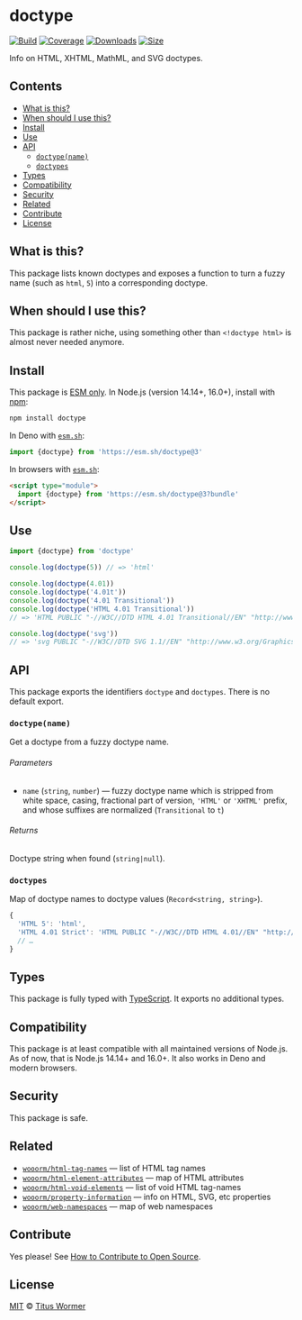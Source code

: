 # doctype

[![Build][build-badge]][build]
[![Coverage][coverage-badge]][coverage]
[![Downloads][downloads-badge]][downloads]
[![Size][size-badge]][size]

Info on HTML, XHTML, MathML, and SVG doctypes.

## Contents

*   [What is this?](#what-is-this)
*   [When should I use this?](#when-should-i-use-this)
*   [Install](#install)
*   [Use](#use)
*   [API](#api)
    *   [`doctype(name)`](#doctypename)
    *   [`doctypes`](#doctypes)
*   [Types](#types)
*   [Compatibility](#compatibility)
*   [Security](#security)
*   [Related](#related)
*   [Contribute](#contribute)
*   [License](#license)

## What is this?

This package lists known doctypes and exposes a function to turn a fuzzy name
(such as `html`, `5`) into a corresponding doctype.

## When should I use this?

This package is rather niche, using something other than `<!doctype html>` is
almost never needed anymore.

## Install

This package is [ESM only][esm].
In Node.js (version 14.14+, 16.0+), install with [npm][]:

```sh
npm install doctype
```

In Deno with [`esm.sh`][esmsh]:

```js
import {doctype} from 'https://esm.sh/doctype@3'
```

In browsers with [`esm.sh`][esmsh]:

```html
<script type="module">
  import {doctype} from 'https://esm.sh/doctype@3?bundle'
</script>
```

## Use

```js
import {doctype} from 'doctype'

console.log(doctype(5)) // => 'html'

console.log(doctype(4.01))
console.log(doctype('4.01t'))
console.log(doctype('4.01 Transitional'))
console.log(doctype('HTML 4.01 Transitional'))
// => 'HTML PUBLIC "-//W3C//DTD HTML 4.01 Transitional//EN" "http://www.w3.org/TR/html4/loose.dtd"'

console.log(doctype('svg'))
// => 'svg PUBLIC "-//W3C//DTD SVG 1.1//EN" "http://www.w3.org/Graphics/SVG/1.1/DTD/svg11.dtd"'
```

## API

This package exports the identifiers `doctype` and `doctypes`.
There is no default export.

### `doctype(name)`

Get a doctype from a fuzzy doctype name.

###### Parameters

*   `name` (`string`, `number`)
    — fuzzy doctype name which is stripped from white space, casing, fractional
    part of version, `'HTML'` or `'XHTML'` prefix, and whose suffixes are
    normalized (`Transitional` to `t`)

###### Returns

Doctype string when found (`string|null`).

### `doctypes`

Map of doctype names to doctype values (`Record<string, string>`).

```js
{
  'HTML 5': 'html',
  'HTML 4.01 Strict': 'HTML PUBLIC "-//W3C//DTD HTML 4.01//EN" "http://www.w3.org/TR/html4/strict.dtd"',
  // …
}
```

## Types

This package is fully typed with [TypeScript][].
It exports no additional types.

## Compatibility

This package is at least compatible with all maintained versions of Node.js.
As of now, that is Node.js 14.14+ and 16.0+.
It also works in Deno and modern browsers.

## Security

This package is safe.

## Related

*   [`wooorm/html-tag-names`](https://github.com/wooorm/html-tag-names)
    — list of HTML tag names
*   [`wooorm/html-element-attributes`](https://github.com/wooorm/html-element-attributes)
    — map of HTML attributes
*   [`wooorm/html-void-elements`](https://github.com/wooorm/html-void-elements)
    — list of void HTML tag-names
*   [`wooorm/property-information`](https://github.com/wooorm/property-information)
    — info on HTML, SVG, etc properties
*   [`wooorm/web-namespaces`](https://github.com/wooorm/web-namespaces)
    — map of web namespaces

## Contribute

Yes please!
See [How to Contribute to Open Source][contribute].

## License

[MIT][license] © [Titus Wormer][author]

<!-- Definitions -->

[build-badge]: https://github.com/wooorm/doctype/workflows/main/badge.svg

[build]: https://github.com/wooorm/doctype/actions

[coverage-badge]: https://img.shields.io/codecov/c/github/wooorm/doctype.svg

[coverage]: https://codecov.io/github/wooorm/doctype

[downloads-badge]: https://img.shields.io/npm/dm/doctype.svg

[downloads]: https://www.npmjs.com/package/doctype

[size-badge]: https://img.shields.io/bundlephobia/minzip/doctype.svg

[size]: https://bundlephobia.com/result?p=doctype

[npm]: https://docs.npmjs.com/cli/install

[esmsh]: https://esm.sh

[license]: license

[author]: https://wooorm.com

[esm]: https://gist.github.com/sindresorhus/a39789f98801d908bbc7ff3ecc99d99c

[typescript]: https://www.typescriptlang.org

[contribute]: https://opensource.guide/how-to-contribute/
